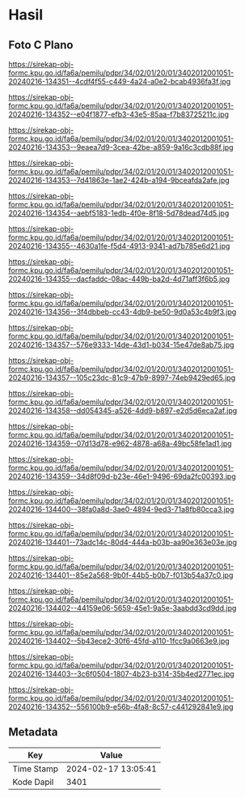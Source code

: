# Hasil

## Foto C Plano

https://sirekap-obj-formc.kpu.go.id/fa6a/pemilu/pdpr/34/02/01/20/01/3402012001051-20240216-134351--4cdf4f55-c449-4a24-a0e2-bcab4936fa3f.jpg

https://sirekap-obj-formc.kpu.go.id/fa6a/pemilu/pdpr/34/02/01/20/01/3402012001051-20240216-134352--e04f1877-efb3-43e5-85aa-f7b83725211c.jpg

https://sirekap-obj-formc.kpu.go.id/fa6a/pemilu/pdpr/34/02/01/20/01/3402012001051-20240216-134353--9eaea7d9-3cea-42be-a859-9a16c3cdb88f.jpg

https://sirekap-obj-formc.kpu.go.id/fa6a/pemilu/pdpr/34/02/01/20/01/3402012001051-20240216-134353--7d41863e-1ae2-424b-a194-9bceafda2afe.jpg

https://sirekap-obj-formc.kpu.go.id/fa6a/pemilu/pdpr/34/02/01/20/01/3402012001051-20240216-134354--aebf5183-1edb-4f0e-8f18-5d78dead74d5.jpg

https://sirekap-obj-formc.kpu.go.id/fa6a/pemilu/pdpr/34/02/01/20/01/3402012001051-20240216-134355--4630a1fe-f5d4-4913-9341-ad7b785e6d21.jpg

https://sirekap-obj-formc.kpu.go.id/fa6a/pemilu/pdpr/34/02/01/20/01/3402012001051-20240216-134355--dacfaddc-08ac-449b-ba2d-4d71aff3f6b5.jpg

https://sirekap-obj-formc.kpu.go.id/fa6a/pemilu/pdpr/34/02/01/20/01/3402012001051-20240216-134356--3f4dbbeb-cc43-4db9-be50-9d0a53c4b9f3.jpg

https://sirekap-obj-formc.kpu.go.id/fa6a/pemilu/pdpr/34/02/01/20/01/3402012001051-20240216-134357--576e9333-14de-43d1-b034-15e47de8ab75.jpg

https://sirekap-obj-formc.kpu.go.id/fa6a/pemilu/pdpr/34/02/01/20/01/3402012001051-20240216-134357--105c23dc-81c9-47b9-8997-74eb9429ed65.jpg

https://sirekap-obj-formc.kpu.go.id/fa6a/pemilu/pdpr/34/02/01/20/01/3402012001051-20240216-134358--dd054345-a526-4dd9-b897-e2d5d6eca2af.jpg

https://sirekap-obj-formc.kpu.go.id/fa6a/pemilu/pdpr/34/02/01/20/01/3402012001051-20240216-134359--07d13d78-e962-4878-a68a-49bc58fe1ad1.jpg

https://sirekap-obj-formc.kpu.go.id/fa6a/pemilu/pdpr/34/02/01/20/01/3402012001051-20240216-134359--34d8f09d-b23e-46e1-9496-69da2fc00393.jpg

https://sirekap-obj-formc.kpu.go.id/fa6a/pemilu/pdpr/34/02/01/20/01/3402012001051-20240216-134400--38fa0a8d-3ae0-4894-9ed3-71a8fb80cca3.jpg

https://sirekap-obj-formc.kpu.go.id/fa6a/pemilu/pdpr/34/02/01/20/01/3402012001051-20240216-134401--73adc14c-80d4-444a-b03b-aa90e363e03e.jpg

https://sirekap-obj-formc.kpu.go.id/fa6a/pemilu/pdpr/34/02/01/20/01/3402012001051-20240216-134401--85e2a568-9b0f-44b5-b0b7-f013b54a37c0.jpg

https://sirekap-obj-formc.kpu.go.id/fa6a/pemilu/pdpr/34/02/01/20/01/3402012001051-20240216-134402--44159e06-5659-45e1-9a5e-3aabdd3cd9dd.jpg

https://sirekap-obj-formc.kpu.go.id/fa6a/pemilu/pdpr/34/02/01/20/01/3402012001051-20240216-134402--5b43ece2-30f6-45fd-a110-1fcc9a0663e9.jpg

https://sirekap-obj-formc.kpu.go.id/fa6a/pemilu/pdpr/34/02/01/20/01/3402012001051-20240216-134403--3c6f0504-1807-4b23-b314-35b4ed2771ec.jpg

https://sirekap-obj-formc.kpu.go.id/fa6a/pemilu/pdpr/34/02/01/20/01/3402012001051-20240216-134352--556100b9-e56b-4fa8-8c57-c441292841e9.jpg


## Metadata

| Key        | Value               |
| ---------- | ------------------- |
| Time Stamp | 2024-02-17 13:05:41 |
| Kode Dapil | 3401                |



